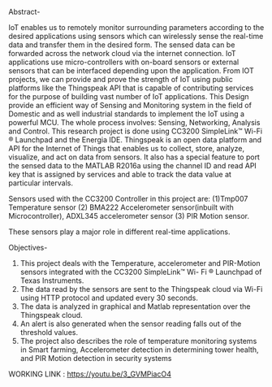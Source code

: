 
Abstract-

IoT enables us to remotely monitor surrounding parameters according to the desired applications using sensors which can wirelessly sense the real-time data and transfer them in the desired form. The sensed data can be forwarded across the network cloud via the internet connection. IoT applications use micro-controllers with on-board sensors or external sensors that can be interfaced depending upon the application. From IOT projects, we can provide and prove the strength of IoT using public platforms like the Thingspeak API that is capable of contributing services for the purpose of building vast number of IoT applications. This Design provide an efficient way of Sensing and Monitoring system in the field of Domestic and as well industrial standards to implement the IoT using a powerful MCU. The whole process involves: Sensing, Networking, Analysis and Control. This research project is done using CC3200 SimpleLink™ Wi-Fi ® Launchpad and the Energia IDE. Thingspeak is an open data platform and API for the Internet of Things that enables us to collect, store, analyze, visualize, and act on data from sensors. It also has a special feature to port the sensed data to the MATLAB R2016a using the channel ID and read API key that is assigned by services and able to track the data value at particular intervals.

Sensors used with the CC3200 Controller in this project are: 
(1)Tmp007 Temperature sensor  (2) BMA222 Accelerometer sensor(inbuilt with Microcontroller), ADXL345 accelerometer sensor (3) PIR Motion sensor.

These sensors play a major role in different real-time applications. 

Objectives-
1) This project deals with the Temperature, accelerometer and PIR-Motion sensors integrated with the CC3200 SimpleLink™ Wi- Fi ® Launchpad of Texas Instruments. 
2) The data read by the sensors are sent to the Thingspeak cloud via Wi-Fi using HTTP protocol and updated every 30 seconds. 
3) The data is analyzed in graphical and Matlab representation over the Thingspeak cloud.
4) An alert is also generated when the sensor reading falls out of the threshold values. 
5) The project also describes the role of temperature monitoring systems in Smart farming, Accelerometer detection in determining tower health, and PIR Motion detection in        security systems

WORKING LINK : https://youtu.be/3_GVMPiacO4

